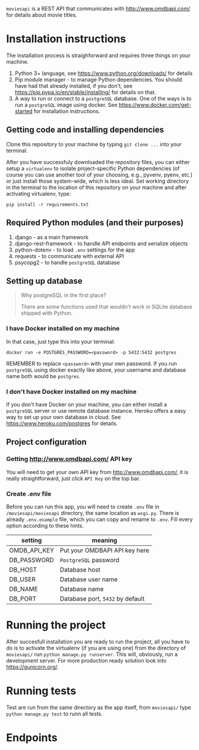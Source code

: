 `moviesapi` is a REST API that communicates with http://www.omdbapi.com/ for details about movie titles.


# Installation instructions

The installation process is straighforward and requires three things on your machine.

1. Python 3+ language, see https://www.python.org/downloads/ for details
2. Pip module manager - to manage Python dependencies. You should have had that already installed, if you don't, see https://pip.pypa.io/en/stable/installing/ for details on that.
3. A way to run or connect to a `postgreSQL` database. One of the ways is to run a `postgreSQL` image using docker. See https://www.docker.com/get-started for installation instructions.


## Getting code and installing dependencies

Clone this repository to your machine by typing `git clone ...` into your terminal.

After you have successfuly downloaded the repository files, you can either setup a `virtualenv` to isolate project-specific Python dependencies (of course you can use another tool of your choosing, e.g., pyvenv, pyenv, etc.) or just install those system-wide, which is less ideal. Set working directory in the terminal to the location of this repository on your machine and after activating virtualenv, type:

```pip install -r requirements.txt```

## Required Python modules (and their purposes)

1. django - as a main framework
2. django-rest-framework - to handle API endpoints and serialize objects
3. python-dotenv - to load `.env` settings for the app
4. requests - to communicate with external API
5. psycopg2 - to handle `postgreSQL` database

## Setting up database

> Why postgreSQL in the first place?
> 
> There are some functions used that wouldn't work in SQLite database shipped with Python.

### **I have Docker installed on my machine**

In that case, just type this into your terminal:

```docker run -e POSTGRES_PASSWORD=<password> -p 5432:5432 postgres```

REMEMBER to replace `<password>` with your own password. If you run `postgreSQL` using docker exactly like above, your username and database name both would be `postgres`.

### **I don't have Docker installed on my machine**

If you don't have Docker on your machine, you can either install a `postgreSQL` server or use remote database instance. Heroku offers a easy way to set up your own database in cloud. See https://www.heroku.com/postgres for details.

## Project configuration

### **Getting http://www.omdbapi.com/ API key**

You will need to get your own API key from http://www.omdbapi.com/, it is really straightforward, just click `API Key` on the top bar.

### **Create .env file**

Before you can run this app, you will need to create `.env` file in `/moviesapi/moviesapi` directory, the same location as `wsgi.py`. There is already `.env.example` file, which you can copy and rename to `.env`. Fill every option according to these hints.

setting      |     meaning
-------------|------------------------------
OMDB_API_KEY | Put your OMDBAPI API key here
DB_PASSWORD  | `PostgreSQL` password
DB_HOST      | Database host
DB_USER      | Database user name
DB_NAME      | Database name
DB_PORT      | Database port, `5432` by default


# Running the project

After succesfull installation you are ready to run the project, all you have to do is to activate the virtualenv (if you are using one) from the directory of `moviesapi/` run `python manage.py runserver`. This will, obviously, run a development server. For more production ready solution look into https://gunicorn.org/.


# Running tests

Test are run from the same directory as the app itself, from `moviesapi/` type `python manage.py test` to runn all tests.


# Endpoints

